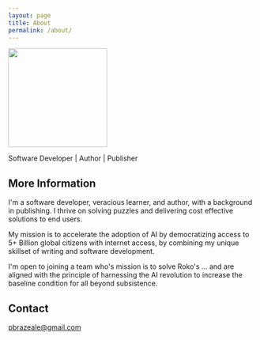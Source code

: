 ```yaml
---
layout: page
title: About
permalink: /about/
---
```


<img src="https://avatars.githubusercontent.com/u/27096200?v=4" width="200">

Software Developer | Author | Publisher

## More Information

I'm a software developer, veracious learner, and author, with a background in publishing. I thrive on solving puzzles and delivering cost effective solutions to end users.

My mission is to accelerate the adoption of AI by democratizing access to 5+ Billion global citizens with internet access, by combining my unique skillset of writing and software development.

I'm open to joining a team who's mission is to solve Roko's ...
and are aligned with the principle of harnessing the AI revolution to increase the baseline condition for all beyond subsistence.

## Contact

[pbrazeale@gmail.com](mailto:pbrazeale@gmail.com)
